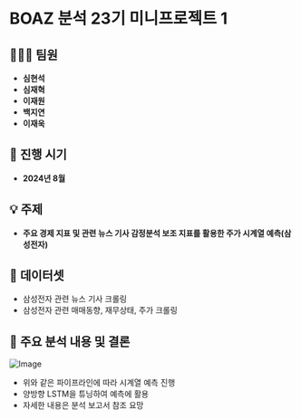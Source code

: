 #  **BOAZ 분석 23기 미니프로젝트 1**

## 🧑‍🤝‍🧑 **팀원**
- **심현석**
- **심재혁**
- **이재원**
- **백지연**
- **이재욱**

## 📅 **진행 시기**
- **2024년 8월**

## 💡 **주제**
- **주요 경제 지표 및 관련 뉴스 기사 감정분석 보조 지표를 활용한 주가 시계열 예측(삼성전자)**


##  📌 **데이터셋**
- 삼성전자 관련 뉴스 기사 크롤링
- 삼성전자 관련 매매동향, 재무상태, 주가 크롤링
  
## 📌 **주요 분석 내용 및 결론**
![Image](https://github.com/user-attachments/assets/ad1cecfd-79a4-478e-9be3-3a3480c9f8ae)
- 위와 같은 파이프라인에 따라 시계열 예측 진행
- 양방향 LSTM을 튜닝하여 예측에 활용
- 자세한 내용은 분석 보고서 참조 요망

